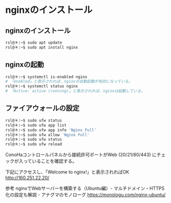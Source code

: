 # nginxのインストール

## nginxのインストール
```bash
rsl@＊:~$ sudo apt update
rsl@＊:~$ sudo apt install nginx
```

## nginxの起動
```bash
rsl@＊:~$ systemctl is-enabled nginx
# 「enabled」と表示されれば、nginxの自動起動が有効になっている。
rsl@＊:~$ systemctl status nginx
# 「Active: active (running)」と表示されれば、nginxは起動している。
```

## ファイアウォールの設定
```bash
rsl@＊:~$ sudo ufw status
rsl@＊:~$ sudo ufw app list
rsl@＊:~$ sudo ufw app info 'Nginx Full'
rsl@＊:~$ sudo ufw allow 'Nginx Full'
rsl@＊:~$ sudo ufw status
rsl@＊:~$ sudo ufw reload
```

ConoHaコントロールパネルから接続許可ポートがWeb (20/21/80/443) にチェックが入っていることを確認する。

下記にアクセスし、「Welcome to nginx!」と表示されればOK
http://160.251.22.20/


参考
nginxでWebサーバーを構築する（Ubuntu編）- マルチドメイン・HTTPS化の設定も解説 - アナグマのモノローグ
https://monologu.com/nginx-ubuntu/



